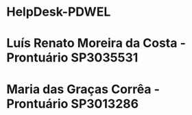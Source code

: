 # HelpDesk-PDWEL
# Luís Renato Moreira da Costa - Prontuário SP3035531
# Maria das Graças Corrêa - Prontuário SP3013286
